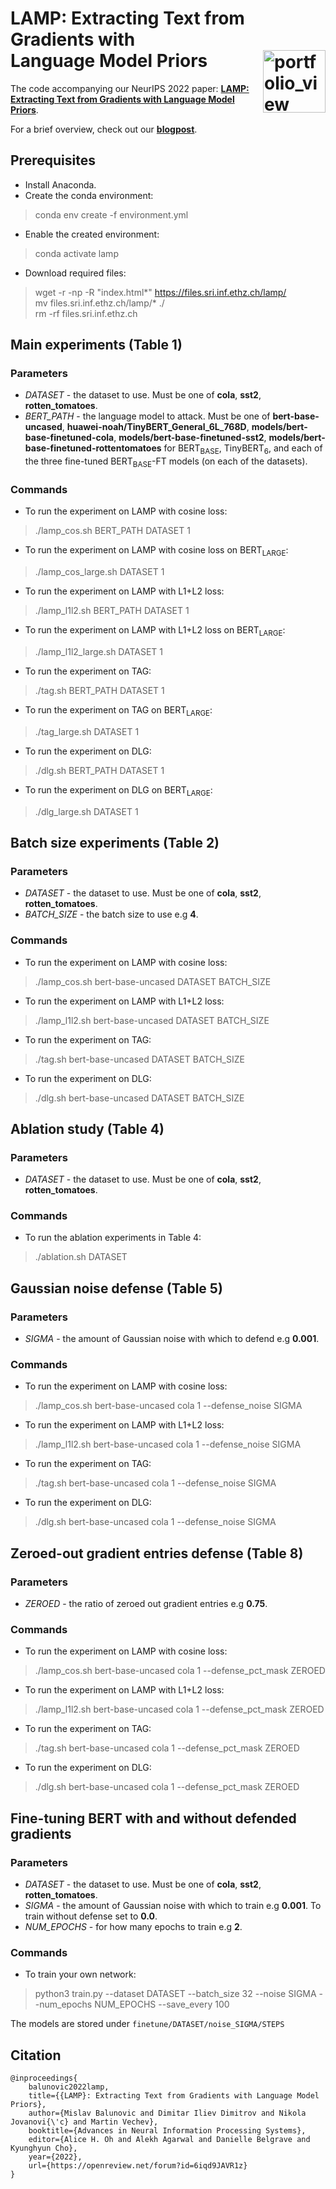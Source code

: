 # LAMP: Extracting Text from Gradients with <br/> Language Model Priors <a href="https://www.sri.inf.ethz.ch/"><img width="100" alt="portfolio_view" align="right" src="http://safeai.ethz.ch/img/sri-logo.svg"></a>

The code accompanying our NeurIPS 2022 paper: [**LAMP: Extracting Text from Gradients with Language Model Priors**](https://openreview.net/forum?id=6iqd9JAVR1z).

For a brief overview, check out our **[blogpost](https://www.sri.inf.ethz.ch/blog/lamp)**.

## Prerequisites
- Install Anaconda. 
- Create the conda environment:<br>
> conda env create -f environment.yml
- Enable the created environment:<br>
> conda activate lamp
- Download required files:<br>
> wget -r -np -R "index.html*" https://files.sri.inf.ethz.ch/lamp/  
> mv files.sri.inf.ethz.ch/lamp/* ./    
> rm -rf files.sri.inf.ethz.ch

## Main experiments (Table 1)

### Parameters
- *DATASET* - the dataset to use. Must be one of **cola**, **sst2**, **rotten_tomatoes**.
- *BERT\_PATH* - the language model to attack. Must be one of **bert-base-uncased**, **huawei-noah/TinyBERT_General_6L_768D**, **models/bert-base-finetuned-cola**, **models/bert-base-finetuned-sst2**, **models/bert-base-finetuned-rottentomatoes** for BERT<sub>BASE</sub>, TinyBERT<sub>6</sub>, and each of the three fine-tuned BERT<sub>BASE</sub>-FT models (on each of the datasets).

### Commands
- To run the experiment on LAMP with cosine loss:<br>
> ./lamp_cos.sh BERT\_PATH DATASET 1
- To run the experiment on LAMP with cosine loss on BERT<sub>LARGE</sub>:<br>
> ./lamp_cos_large.sh DATASET 1
- To run the experiment on LAMP with L1+L2 loss:<br>
> ./lamp_l1l2.sh BERT\_PATH DATASET 1
- To run the experiment on LAMP with L1+L2 loss on BERT<sub>LARGE</sub>:<br>
> ./lamp_l1l2_large.sh DATASET 1
- To run the experiment on TAG:<br>
> ./tag.sh BERT\_PATH DATASET 1
- To run the experiment on TAG on BERT<sub>LARGE</sub>:<br>
> ./tag_large.sh DATASET 1
- To run the experiment on DLG:<br>
> ./dlg.sh BERT\_PATH DATASET 1
- To run the experiment on DLG on BERT<sub>LARGE</sub>:<br>
> ./dlg_large.sh DATASET 1

## Batch size experiments (Table 2)

### Parameters
- *DATASET* - the dataset to use. Must be one of **cola**, **sst2**, **rotten_tomatoes**.
- *BATCH\_SIZE* - the batch size to use e.g **4**.

### Commands
- To run the experiment on LAMP with cosine loss:<br>
> ./lamp_cos.sh bert-base-uncased DATASET BATCH\_SIZE
- To run the experiment on LAMP with L1+L2 loss:<br>
> ./lamp_l1l2.sh bert-base-uncased DATASET BATCH\_SIZE
- To run the experiment on TAG:<br>
> ./tag.sh bert-base-uncased DATASET BATCH\_SIZE
- To run the experiment on DLG:<br>
> ./dlg.sh bert-base-uncased DATASET BATCH\_SIZE

## Ablation study (Table 4)

### Parameters
- *DATASET* - the dataset to use. Must be one of **cola**, **sst2**, **rotten_tomatoes**.

### Commands
- To run the ablation experiments in Table 4:<br>
> ./ablation.sh DATASET

## Gaussian noise defense (Table 5)

### Parameters
- *SIGMA* - the amount of Gaussian noise with which to defend e.g **0.001**.

### Commands
- To run the experiment on LAMP with cosine loss:<br>
> ./lamp_cos.sh bert-base-uncased cola 1 --defense_noise SIGMA
- To run the experiment on LAMP with L1+L2 loss:<br>
> ./lamp_l1l2.sh bert-base-uncased cola 1 --defense_noise SIGMA
- To run the experiment on TAG:<br>
> ./tag.sh bert-base-uncased cola 1 --defense_noise SIGMA
- To run the experiment on DLG:<br>
> ./dlg.sh bert-base-uncased cola 1 --defense_noise SIGMA

## Zeroed-out gradient entries defense (Table 8)

### Parameters
- *ZEROED* - the ratio of zeroed out gradient entries e.g **0.75**.

### Commands
- To run the experiment on LAMP with cosine loss:<br>
> ./lamp_cos.sh bert-base-uncased cola 1 --defense_pct_mask ZEROED
- To run the experiment on LAMP with L1+L2 loss:<br>
> ./lamp_l1l2.sh bert-base-uncased cola 1 --defense_pct_mask ZEROED
- To run the experiment on TAG:<br>
> ./tag.sh bert-base-uncased cola 1 --defense_pct_mask ZEROED
- To run the experiment on DLG:<br>
> ./dlg.sh bert-base-uncased cola 1 --defense_pct_mask ZEROED



## Fine-tuning BERT with and without defended gradients
### Parameters
- *DATASET* - the dataset to use. Must be one of **cola**, **sst2**, **rotten_tomatoes**.
- *SIGMA* - the amount of Gaussian noise with which to train e.g **0.001**. To train without defense set to **0.0**.
- *NUM_EPOCHS* - for how many epochs to train e.g **2**.

### Commands

- To train your own network:<br>
> python3 train.py --dataset DATASET --batch_size 32 --noise SIGMA --num_epochs NUM_EPOCHS --save_every 100

The models are stored under `finetune/DATASET/noise_SIGMA/STEPS`

## Citation

```
@inproceedings{
    balunovic2022lamp,
    title={{LAMP}: Extracting Text from Gradients with Language Model Priors},
    author={Mislav Balunovic and Dimitar Iliev Dimitrov and Nikola Jovanovi{\'c} and Martin Vechev},
    booktitle={Advances in Neural Information Processing Systems},
    editor={Alice H. Oh and Alekh Agarwal and Danielle Belgrave and Kyunghyun Cho},
    year={2022},
    url={https://openreview.net/forum?id=6iqd9JAVR1z}
}
```

